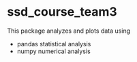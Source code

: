 # ssd_course_team3

This package analyzes and plots data using 
* pandas statistical analysis
* numpy numerical analysis
